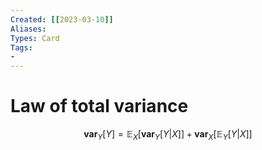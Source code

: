 ```yaml
---
Created: [[2023-03-10]]
Aliases: 
Types: Card
Tags: 
- 
---
```

# Law of total variance
$$\mathbf{var}_Y[Y]=\mathbb{E}_X[\mathbf{var}_Y[Y|X]]+\mathbf{var}_X[\mathbb{E}_Y[Y|X]]$$
